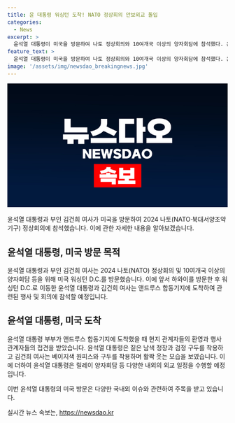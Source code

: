 ```yaml
---
title: 윤 대통령 워싱턴 도착! NATO 정상회의 안보외교 돌입
categories:
  - News
excerpt: >
  윤석열 대통령이 미국을 방문하여 나토 정상회의와 10여개국 이상의 양자회담에 참석했다. 윤 대통령 부부는 앤드루스 공군기지에 도착해 영접 인사를 받고 차량을 타고 이동했으며, 다양한 외교 일정과 양자회담에 참여할 예정이다. 이로써 나토 순방에서 국제사회와의 협력을 강화할 것으로 전망된다.
feature_text: >
  윤석열 대통령이 미국을 방문하여 나토 정상회의와 10여개국 이상의 양자회담에 참석했다. 윤 대통령 부부는 앤드루스 공군기지에 도착해 영접 인사를 받고 차량을 타고 이동했으며, 다양한 외교 일정과 양자회담에 참여할 예정이다. 이로써 나토 순방에서 국제사회와의 협력을 강화할 것으로 전망된다.
image: '/assets/img/newsdao_breakingnews.jpg'
---
```


<p><img src="/assets/img/newsdao_breakingnews.jpg" alt="firstkoreanews 속보" /></p>

<p>윤석열 대통령과 부인 김건희 여사가 미국을 방문하여 2024 나토(NATO·북대서양조약기구) 정상회의에 참석했습니다. 이에 관한 자세한 내용을 알아보겠습니다. </p>

<h2 data-ke-size="size26">윤석열 대통령, 미국 방문 목적</h2>

<p>윤석열 대통령과 부인 김건희 여사는 2024 나토(NATO) 정상회의 및 10여개국 이상의 양자회담 등을 위해 미국 워싱턴 D.C.를 방문했습니다. 이에 앞서 하와이를 방문한 후 워싱턴 D.C.로 이동한 윤석열 대통령과 김건희 여사는 앤드루스 합동기지에 도착하여 관련된 행사 및 회의에 참석할 예정입니다.</p>

<h2 data-ke-size="size26">윤석열 대통령, 미국 도착</h2>

<p>윤석열 대통령 부부가 앤드루스 합동기지에 도착했을 때 현지 관계자들의 환영과 행사 관계자들의 접견을 받았습니다. 윤석열 대통령은 짙은 남색 정장과 검정 구두를 착용하고 김건희 여사는 베이지색 원피스와 구두를 착용하며 활짝 웃는 모습을 보였습니다. 이에 더하여 윤석열 대통령은 릴레이 양자회담 등 다양한 내외의 외교 일정을 수행할 예정입니다.</p>

<p>이번 윤석열 대통령의 미국 방문은 다양한 국내외 이슈와 관련하여 주목을 받고 있습니다.</p>
실시간 뉴스 속보는, <a href="https://newsdao.kr" rel="dofollow">https://newsdao.kr</a>


